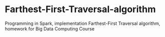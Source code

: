 # Farthest-First-Traversal-algorithm
Programming in Spark, implementation Farthest-First Traversal algorithm, homework for Big Data Computing Course
